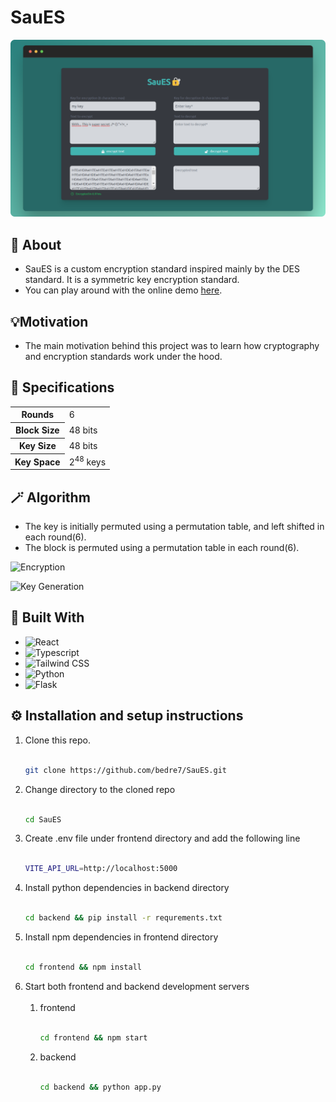 # SauES

![App Screenshot](./frontend/screenshot.png)
## 📝 About

- SauES is a custom encryption standard inspired mainly by the DES standard. It is a symmetric key encryption standard.
- You can play around with the online demo [here](https://sau-es.netlify.app/).

## 💡Motivation

- The main motivation behind this project was to learn how cryptography and encryption standards work under the hood.

## 🧪 Specifications

<table>
    <tr>
        <th>Rounds</th>
        <td>6</td>
    </tr>
    <tr>
        <th>Block Size</th>
        <td>48 bits</td>
    </tr>
    <tr>
        <th>Key Size</th>
        <td>48 bits</td>
    </tr>
    <tr>
        <th>Key Space</th>
        <td>2<sup>48</sup> keys</td>
    </tr>
</table>

## 🪄 Algorithm

- The key is initially permuted using a permutation table, and left shifted in each round(6).
- The block is permuted using a permutation table in each round(6).

![Encryption](https://cdn.discordapp.com/attachments/1180115919482130464/1183487211920949318/image.png?ex=6588835b&is=65760e5b&hm=d61f5abdecbee5ee5eba0b123591ca6614b43abd7b70f2a1e9b38940174ba473&)

![Key Generation](https://cdn.discordapp.com/attachments/1180115919482130464/1183479915081891941/image.png?ex=65887c8f&is=6576078f&hm=c66598fa8fd41f885e16dd87191b4c56a2f579fd39e8e7b09a843a3a1d7c86fa&)

## 🧱 Built With

- ![React](https://img.shields.io/badge/React-20232A?style=for-the-badge&logo=react&logoColor=61DAFB)
- ![Typescript](https://img.shields.io/badge/TypeScript-007ACC?style=for-the-badge&logo=typescript&logoColor=white)
- ![Tailwind CSS](https://img.shields.io/badge/Tailwind_CSS-38B2AC?style=for-the-badge&logo=tailwind-css&logoColor=white)
- ![Python](https://img.shields.io/badge/Python-FFD43B?style=for-the-badge&logo=python&logoColor=blue)
- ![Flask](https://img.shields.io/badge/Flask-000000?style=for-the-badge&logo=flask&logoColor=white)

## ⚙️ Installation and setup instructions

1. Clone this repo. <br><br>
   ```sh
   git clone https://github.com/bedre7/SauES.git
   ```
2. Change directory to the cloned repo<br><br>
   ```sh
   cd SauES
   ```
3. Create .env file under frontend directory and add the following line<br><br>
   ```sh
   VITE_API_URL=http://localhost:5000
   ```
4. Install python dependencies in backend directory<br><br>
   ```sh
   cd backend && pip install -r requrements.txt
   ```
5. Install npm dependencies in frontend directory<br><br>
   ```sh
   cd frontend && npm install
   ```
6. Start both frontend and backend development servers <br><br>
   1. frontend<br><br>
      ```sh
      cd frontend && npm start
      ```
   2. backend<br><br>
      ```sh
      cd backend && python app.py
      ```
